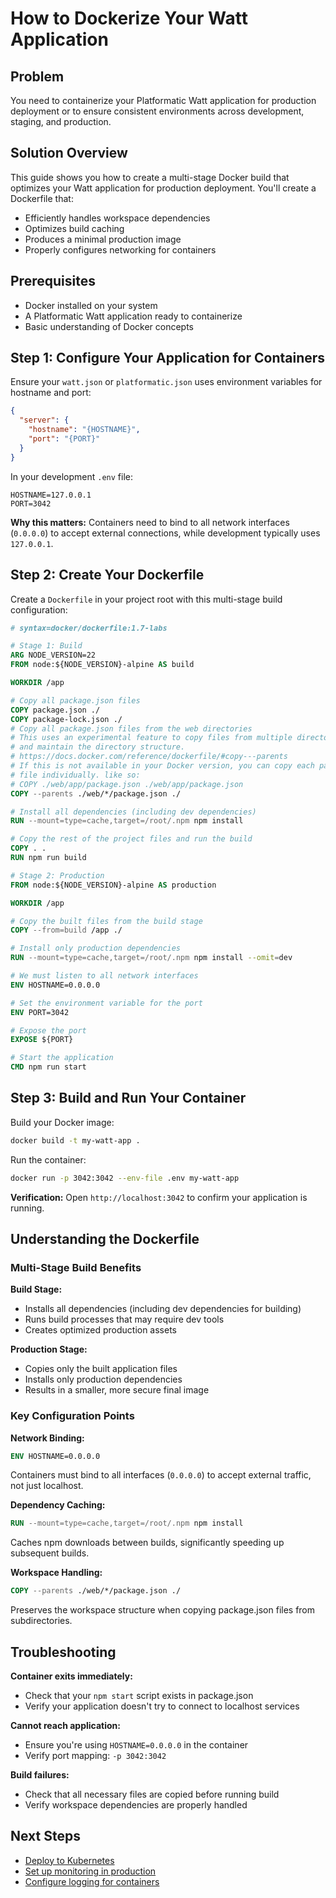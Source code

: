 # How to Dockerize Your Watt Application

## Problem

You need to containerize your Platformatic Watt application for production deployment or to ensure consistent environments across development, staging, and production.

## Solution Overview

This guide shows you how to create a multi-stage Docker build that optimizes your Watt application for production deployment. You'll create a Dockerfile that:
- Efficiently handles workspace dependencies
- Optimizes build caching
- Produces a minimal production image
- Properly configures networking for containers

## Prerequisites

- Docker installed on your system
- A Platformatic Watt application ready to containerize
- Basic understanding of Docker concepts

## Step 1: Configure Your Application for Containers

Ensure your `watt.json` or `platformatic.json` uses environment variables for hostname and port:

```json
{
  "server": {
    "hostname": "{HOSTNAME}",
    "port": "{PORT}"
  }
}
```

In your development `.env` file:

```env
HOSTNAME=127.0.0.1
PORT=3042
```

**Why this matters:** Containers need to bind to all network interfaces (`0.0.0.0`) to accept external connections, while development typically uses `127.0.0.1`.

## Step 2: Create Your Dockerfile

Create a `Dockerfile` in your project root with this multi-stage build configuration:

```dockerfile
# syntax=docker/dockerfile:1.7-labs

# Stage 1: Build
ARG NODE_VERSION=22
FROM node:${NODE_VERSION}-alpine AS build

WORKDIR /app

# Copy all package.json files
COPY package.json ./
COPY package-lock.json ./
# Copy all package.json files from the web directories
# This uses an experimental feature to copy files from multiple directories
# and maintain the directory structure.
# https://docs.docker.com/reference/dockerfile/#copy---parents
# If this is not available in your Docker version, you can copy each package.json
# file individually. like so:
# COPY ./web/app/package.json ./web/app/package.json
COPY --parents ./web/*/package.json ./

# Install all dependencies (including dev dependencies)
RUN --mount=type=cache,target=/root/.npm npm install

# Copy the rest of the project files and run the build
COPY . .
RUN npm run build

# Stage 2: Production
FROM node:${NODE_VERSION}-alpine AS production

WORKDIR /app

# Copy the built files from the build stage
COPY --from=build /app ./

# Install only production dependencies
RUN --mount=type=cache,target=/root/.npm npm install --omit=dev

# We must listen to all network interfaces
ENV HOSTNAME=0.0.0.0

# Set the environment variable for the port
ENV PORT=3042

# Expose the port
EXPOSE ${PORT}

# Start the application
CMD npm run start
```

## Step 3: Build and Run Your Container

Build your Docker image:

```bash
docker build -t my-watt-app .
```

Run the container:

```bash
docker run -p 3042:3042 --env-file .env my-watt-app
```

**Verification:** Open `http://localhost:3042` to confirm your application is running.

## Understanding the Dockerfile

### Multi-Stage Build Benefits

**Build Stage:**
- Installs all dependencies (including dev dependencies for building)
- Runs build processes that may require dev tools
- Creates optimized production assets

**Production Stage:**
- Copies only the built application files
- Installs only production dependencies  
- Results in a smaller, more secure final image

### Key Configuration Points

**Network Binding:**
```dockerfile
ENV HOSTNAME=0.0.0.0
```
Containers must bind to all interfaces (`0.0.0.0`) to accept external traffic, not just localhost.

**Dependency Caching:**
```dockerfile
RUN --mount=type=cache,target=/root/.npm npm install
```
Caches npm downloads between builds, significantly speeding up subsequent builds.

**Workspace Handling:**
```dockerfile
COPY --parents ./web/*/package.json ./
```
Preserves the workspace structure when copying package.json files from subdirectories.

## Troubleshooting

**Container exits immediately:**
- Check that your `npm start` script exists in package.json
- Verify your application doesn't try to connect to localhost services

**Cannot reach application:**
- Ensure you're using `HOSTNAME=0.0.0.0` in the container
- Verify port mapping: `-p 3042:3042`

**Build failures:**
- Check that all necessary files are copied before running build
- Verify workspace dependencies are properly handled

## Next Steps

- [Deploy to Kubernetes](./k8s-readiness-liveness.md)
- [Set up monitoring in production](../monitoring.md)
- [Configure logging for containers](../logging.md)
